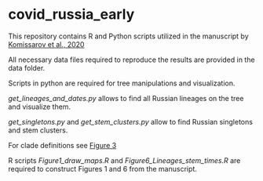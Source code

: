 # covid_russia_early

This repository contains R and Python scripts utilized in the manuscript by [Komissarov et al., 2020](https://www.medrxiv.org/content/10.1101/2020.07.14.20150979v1)

All necessary data files required to reproduce the results are provided in the data folder.

Scripts in python are required for tree manipulations and visualization.

*get_lineages_and_dates.py* allows to find all Russian lineages on the tree and visualize them.

*get_singletons.py* and *get_stem_clusters.py* allow to find Russian singletons and stem clusters.

For clade definitions see [Figure 3](https://github.com/garushyants/covid_russia_early/blob/main/Figures/Fig3_lineages_explained.png)

R scripts *Figure1_draw_maps.R* and *Figure6_Lineages_stem_times.R* are required to construct Figures 1 and 6 from the manuscript.

